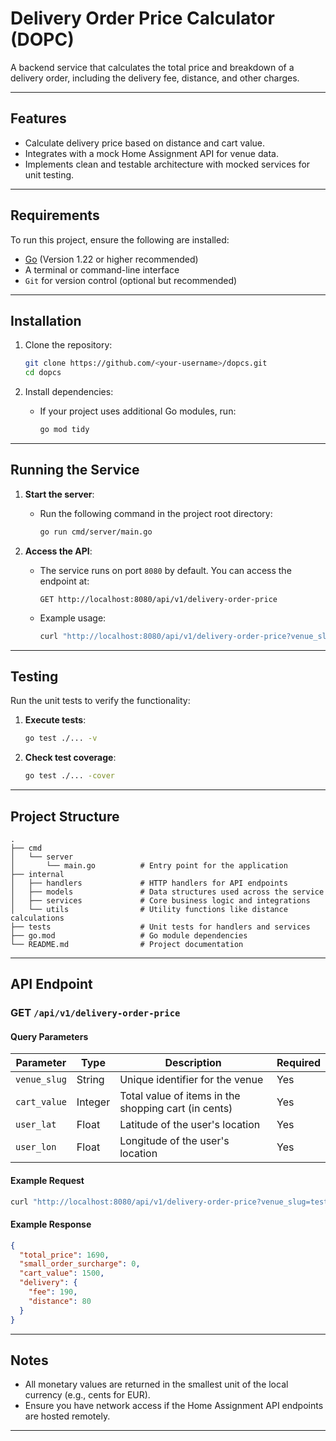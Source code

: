 # Delivery Order Price Calculator (DOPC)

A backend service that calculates the total price and breakdown of a delivery order, including the delivery fee, distance, and other charges.

---

## **Features**
- Calculate delivery price based on distance and cart value.
- Integrates with a mock Home Assignment API for venue data.
- Implements clean and testable architecture with mocked services for unit testing.

---

## **Requirements**

To run this project, ensure the following are installed:
- [Go](https://golang.org/doc/install) (Version 1.22 or higher recommended)
- A terminal or command-line interface
- `Git` for version control (optional but recommended)

---

## **Installation**

1. Clone the repository:
   ```bash
   git clone https://github.com/<your-username>/dopcs.git
   cd dopcs
   ```

2. Install dependencies:
   - If your project uses additional Go modules, run:
     ```bash
     go mod tidy
     ```

---

## **Running the Service**

1. **Start the server**:
   - Run the following command in the project root directory:
     ```bash
     go run cmd/server/main.go
     ```

2. **Access the API**:
   - The service runs on port `8080` by default. You can access the endpoint at:
     ```
     GET http://localhost:8080/api/v1/delivery-order-price
     ```
   - Example usage:
     ```bash
     curl "http://localhost:8080/api/v1/delivery-order-price?venue_slug=test-venue&cart_value=1500&user_lat=52.5&user_lon=13.4"
     ```

---

## **Testing**

Run the unit tests to verify the functionality:

1. **Execute tests**:
   ```bash
   go test ./... -v
   ```

2. **Check test coverage**:
   ```bash
   go test ./... -cover
   ```

---

## **Project Structure**

```plaintext
.
├── cmd
│   └── server
│       └── main.go          # Entry point for the application
├── internal
│   ├── handlers             # HTTP handlers for API endpoints
│   ├── models               # Data structures used across the service
│   ├── services             # Core business logic and integrations
│   └── utils                # Utility functions like distance calculations
├── tests                    # Unit tests for handlers and services
├── go.mod                   # Go module dependencies
└── README.md                # Project documentation
```

---

## **API Endpoint**

### **GET `/api/v1/delivery-order-price`**

#### **Query Parameters**
| Parameter   | Type    | Description                                   | Required |
|-------------|---------|-----------------------------------------------|----------|
| `venue_slug`| String  | Unique identifier for the venue               | Yes      |
| `cart_value`| Integer | Total value of items in the shopping cart (in cents) | Yes      |
| `user_lat`  | Float   | Latitude of the user's location               | Yes      |
| `user_lon`  | Float   | Longitude of the user's location              | Yes      |

#### **Example Request**
```bash
curl "http://localhost:8080/api/v1/delivery-order-price?venue_slug=test-venue&cart_value=1500&user_lat=52.5&user_lon=13.4"
```

#### **Example Response**
```json
{
  "total_price": 1690,
  "small_order_surcharge": 0,
  "cart_value": 1500,
  "delivery": {
    "fee": 190,
    "distance": 80
  }
}
```

---

## **Notes**
- All monetary values are returned in the smallest unit of the local currency (e.g., cents for EUR).
- Ensure you have network access if the Home Assignment API endpoints are hosted remotely.

---
